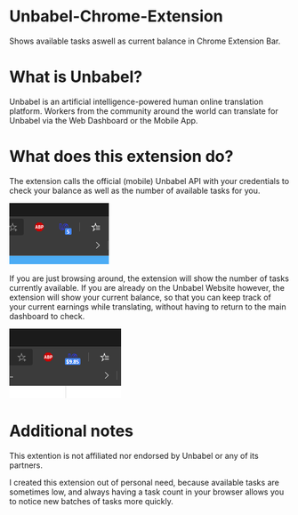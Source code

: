 # Unbabel-Chrome-Extension

Shows available tasks aswell as current balance in Chrome Extension Bar.

# What is Unbabel?

Unbabel is an artificial intelligence-powered human online translation platform. Workers from the community around the world can translate for Unbabel via the Web Dashboard or the Mobile App. 

# What does this extension do?

The extension calls the official (mobile) Unbabel API with your credentials to check your balance as well as the number of available tasks for you.


![Task Count](readmeimg/taskcount.png)


If you are just browsing around, the extension will show the number of tasks currently available. 
If you are already on the Unbabel Website however, the extension will show your current balance, so that you can keep track of your current earnings while translating, without having to return to the main dashboard to check.


![Balance](readmeimg/balance.png)


# Additional notes

This extention is not affiliated nor endorsed by Unbabel or any of its partners. 

I created this extension out of personal need, because available tasks are sometimes low, and always having a task count in your browser allows you to notice new batches of tasks more quickly. 